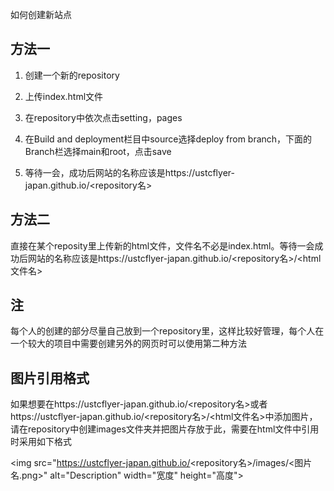 如何创建新站点

## 方法一

1. 创建一个新的repository
  
2. 上传index.html文件
  
3. 在repository中依次点击setting，pages
  
4. 在Build and deployment栏目中source选择deploy from branch，下面的Branch栏选择main和root，点击save
  
5. 等待一会，成功后网站的名称应该是https://ustcflyer-japan.github.io/<repository名>
  

## 方法二

直接在某个reposity里上传新的html文件，文件名不必是index.html。等待一会成功后网站的名称应该是https://ustcflyer-japan.github.io/<repository名>/<html文件名>

## 注

每个人的创建的部分尽量自己放到一个repository里，这样比较好管理，每个人在一个较大的项目中需要创建另外的网页时可以使用第二种方法

## 图片引用格式

如果想要在https://ustcflyer-japan.github.io/\<repository名>或者https://ustcflyer-japan.github.io/<repository名>/<html文件名>中添加图片，请在repository中创建images文件夹并把图片存放于此，需要在html文件中引用时采用如下格式

\<img src="https://ustcflyer-japan.github.io/<repository名>/images/<图片名.png>" alt="Description" width="宽度" height="高度">
